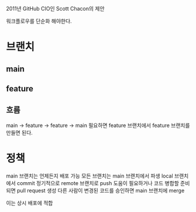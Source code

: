 2011년 GitHub CIO인 Scott Chacon의 제안

워크플로우를 단순화 해야한다.

# 브랜치
## main

## feature

## 흐름
main -> feature -> feature -> main
필요하면 feature 브랜치에서 feature 브랜치를 만들면 된다.

# 정책
main 브랜치는 언제든지 배포 가능
모든 브랜치는 main 브랜치에서 파생
local 브랜치에서 commit 정기적으로 remote 브랜치로 push
도움이 필요하거나 코드 병합할 준비되면 pull request 생성
다른 사람이 변경된 코드를 승인하면 main 브랜치에 merge

이는 상시 배포에 적합
